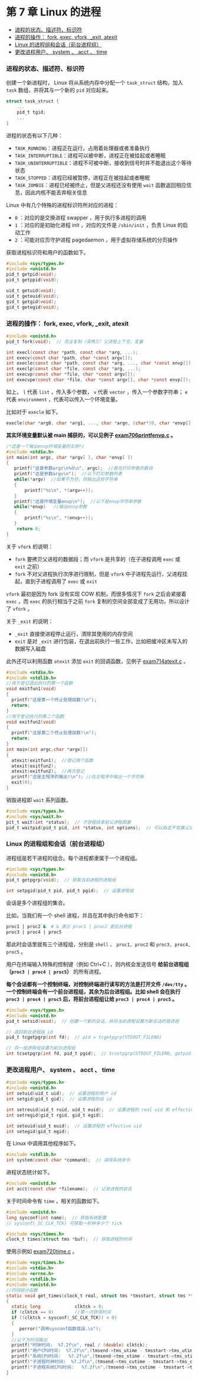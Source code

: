 # 第 7 章 Linux 的进程

<!-- @import "[TOC]" {cmd="toc" depthFrom=3 depthTo=6 orderedList=false} -->

<!-- code_chunk_output -->

- [进程的状态、描述符、标识符](#进程的状态-描述符-标识符)
- [进程的操作： fork, exec, vfork, _exit, atexit](#进程的操作-fork-exec-vfork-_exit-atexit)
- [Linux 的进程组和会话（前台进程组）](#linux-的进程组和会话前台进程组)
- [更改进程用户、 system 、 acct 、 time](#更改进程用户-system-acct-time)

<!-- /code_chunk_output -->

### 进程的状态、描述符、标识符

创建一个新进程时， Linux 将从系统内存中分配一个 `task_struct` 结构，加入 `task` 数组，并将其与一个新的 `pid` 对应起来。

```c
struct task_struct {
    ...
    pid_t tgid;
    ...
}
```

进程的状态有以下几种：
- `TASK_RUNNING`：进程正在运行，占用着处理器或者准备执行
- `TASK_INTERRUPTIBLE`：进程可以被中断，进程正在被挂起或者睡眠
- `TASK_UNINTERRUPTIBLE`：进程不可被中断，接收到信号时并不能退出这个等待状态
- `TASK_STOPPED`：进程已经被暂停，进程正在被挂起或者睡眠
- `TASK_ZOMBIE`：进程已经被终止，但是父进程还没有使用 `wait` 函数返回相应信息，因此内核不能丢弃相关信息

Linux 中有几个特殊的进程标识符所对应的进程：
- `0` ：对应的是交换进程 swapper ，用于执行多进程的调用
- `1` ：对应的是初始化进程 init ，对应的文件是 `/sbin/init` ，负责 Linux 的启动工作
- `2` ：可能对应页守护进程 pagedaemon ，用于虚拟存储系统的分页操作

获取进程标识符和用户的函数如下。

```c
#include <sys/types.h>
#include <unistd.h>
pid_t getpid(void);
pid_t getppid(void);

uid_t getuid(void);
uid_t geteuid(void);
gid_t getgid(void);
gid_t getegid(void);
```

### 进程的操作： fork, exec, vfork, _exit, atexit

```c
#include <unistd.h>
pid_t fork(void);  // 完全复制（深拷贝）父进程上下文、变量

int execl(const char *path, const char *arg, ...);
int execv(const char *path, char *const argv[]);
int execle(const char *path, const char *arg, ..., char *const envp[]);
int execlp(const char *file, const char *arg, ...);
int execvp(const char *file, char *const argv[]);
int execvpe(const char *file, char *const argv[], char *const envp[]);
```

如上， `l` 代表 `list` ，传入多个参数， `v` 代表 `vector` ，传入一个参数字符串； `e` 代表 `environment` ，代表可以传入一个环境变量。

比如对于 `execle` 如下。

```c
execle(char *arg0, char *arg1, ..., char *argn, (char*)0, char *envp[])
```

**其实环境变量默认被 main 捕获的，可以见例子 [exam706printfenvp.c](../sample/chapter7/exam706printfenvp.c) 。**

```c
/*这是一个输出envp环境变量的实例*/
#include <stdio.h>
int main(int argc, char *argv[ ], char *envp[ ])
{
   printf("这是参数argc\n%d\n", argc);  //首先打印参数的数目
   printf("这是参数argv\n");  //以下打印参数列表
   while(*argv)  //如果不为空，则输出这些字符串
   {
       printf("%s\n", *(argv++));
   }
   printf("这是环境变量envp\n");  //以下是envp字符串参数
   while(*envp)   //输出envp参数
   {
       printf("%s\n", *(envp++));
   }
    return 0;
}
```

关于 `vfork` 的说明：
- `fork` 要拷贝父进程的数据段；而 `vfork` 是共享的（在子进程调用 `exec` 或 `exit` 之前）
- `fork` 不对父进程执行次序进行限制，但是 `vfork` 中子进程先运行，父进程挂起，直到子进程调用了 `exec` 或 `exit`

`vfork` 最初是因为 fork 没有实现 COW 机制，而很多情况下 `fork` 之后会紧接着 `exec` ，而 `exec` 的执行相当于之前 `fork` 复制的空间全部变成了无用功，所以设计了 `vfork` 。

关于 `_exit` 的说明：
- `_exit` 直接使进程停止运行，清除其使用的内存空间
- `exit` 是对 `_exit` 进行包装，在退出前执行一些工作，比如把缓冲区未写入的数据写入磁盘

此外还可以利用函数 `atexit` 添加 `exit` 的回调函数，见例子 [exam714atexit.c](../sample/chapter7/exam714atexit.c) 。

```c
#include <stdio.h>
#include <stdlib.h>
//用于登记退出执行的第一个函数
void exitfun1(void)
{
  printf("这是第一个终止处理函数!\n");
  return;
}
//用于登记执行的第二个函数
void exitfun2(void)
{
  printf("这是第二个终止处理函数!\n");
  return;
}
int main(int argc,char *argv[])
{
  atexit(exitfun1);  //登记两个函数
  atexit(exitfun2); 
  atexit(exitfun2);  //再次登记
  printf("这是主程序的输出!\n"); //在主程序中输出一个字符串
  exit(0);
}
```

销毁进程即 `wait` 系列函数。

```c
#include <sys/types.h>
#include <sys/wait.h>
pit_t wait(int *status);  // 子进程结束前父进程阻塞
pid_t waitpid(pid_t pid, int *status, int options);  // 可以指定不阻塞父进程
```

### Linux 的进程组和会话（前台进程组）

进程组是若干进程的组合。每个进程都隶属于一个进程组。

```c
#include <sys/types.h>
#include <unistd.h>
pid_t getpgrp(void);  // 获取当前进程的进程组

int setpgid(pid_t pid, pid_t pgid);  // 设置进程组
```

会话是多个进程组的集合。

比如，当我们有一个 shell 进程，并且在其中执行命令如下：

```bash
proc1 | proc2 &  # & 表示 proc1 | proc2 是后台进程
proc3 | proc4 | proc5
```

那此时会话里就有三个进程组，分别是 `shell` 、 `proc1, proc2` 和 `proc3, proc4, proc5` 。

用户在终端输入特殊的控制键（例如 Ctrl+C ），则内核会发送信号 **给前台进程组（`proc3 | proc4 | proc5`）** 的所有进程。

**每个会话都有一个控制终端，对控制终端进行读写的方法是打开文件 `/dev/tty` 。一个控制终端会有一个前台进程组，其余为后台进程组。比如 shell 会在执行 `proc3 | proc4 | proc5` 后，将前台进程组让给 `proc3 | proc4 | proc5` 。**

```c
#include <sys/types.h>
#include <unistd.h>
pid_t setsid(void);  // 创建一个新的会话，并将当前进程设置为新会话的首进程

// 返回前台进程组 id
pid_t tcgetpgrp(int fd);  // pid = tcgetpgrp(STDOUT_FILENO)

// 将一组进程组设置为前台进程组
int tcsetpgrp(int fd, pid_t pgid);  // tcsetpgrp(STDOUT_FILENO, getpid())
```

### 更改进程用户、 system 、 acct 、 time

```c
#include <sys/types.h>
#include <unistd.h>
int setuid(uid_t uid);  // 设置进程的用户 id
int setgid(gid_t gid);  // 设置进程的组 id

int setreuid(uid_t ruid, uid_t euid);  // 设置进程的 real uid 和 effective uid
int setregid(gid_t rgid, gid_t egid);

int seteuid(uid_t euid);  // 设置进程的 effective uid
int setegid(gid_t egid);
```

在 Linux 中调用其他程序如下。

```c
#include <stdlib.h>
int system(const char *command);  // 调用系统命令
```

进程状态统计如下。

```c
#include <unistd.h>
int acct(const char *filename);  // 记录进程的状态
```

关于时间命令有 `time` ，相关的函数如下。

```c
#include <unistd.h>
long sysconf(int name);  // 获取系统配置
// sysconf(_SC_CLK_TCK) 可获取一秒钟多少个 tick

#include <sys/times.h>
clock_t times(struct tms *buf);  // 获取进程的时间
```

使用示例如 [exam720time.c](../sample/chapter7/exam720time.c) 。

```c
#include <sys/times.h>
#include <stdio.h>
#include <errno.h>
#include <stdlib.h>
#include <unistd.h>
//时间统计函数
static void get_times(clock_t real, struct tms *tmsstart, struct tms *tmsend)
{
  static long             clktck = 0;
  if (clktck == 0)        //第一次获得时间
  if ((clktck = sysconf(_SC_CLK_TCK)) < 0)
  {
     perror("调用sysconf函数错误.\n");
  }
  //以下为时间输出
  printf("时钟时间:  %7.2f\n", real / (double) clktck);
  printf("用户CPU时间:  %7.2f\n",(tmsend->tms_utime - tmsstart->tms_utime) / (double) clktck);
  printf("系统CPU时间:   %7.2f\n",(tmsend->tms_stime - tmsstart->tms_stime) / (double) clktck);
  printf("子进程时钟时间:  %7.2f\n",(tmsend->tms_cutime - tmsstart->tms_cutime) / (double) clktck);
  printf("子进程系统CPU时间:   %7.2f\n",(tmsend->tms_cstime - tmsstart->tms_cstime) / (double) clktck);
}
```
